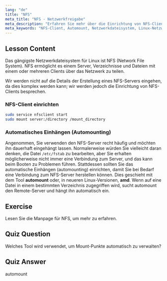 ```yaml
---
lang: "de"
title: "NFS"
meta_title: "NFS - Netzwerkfreigabe"
meta_description: "Erfahren Sie mehr über die Einrichtung von NFS-Clients und das automatische Einhängen (Automounting) in Linux. Verstehen Sie, wie Sie sich mit Netzwerkdateifreigaben verbinden und Automount für nahtlosen Zugriff nutzen."
meta_keywords: "NFS-Client, Automount, Netzwerkdateisystem, Linux-Netzwerk, mount-Befehl, Linux-Tutorial, Anfänger"
---
```


## Lesson Content

Das gängigste Netzwerkdateisystem für Linux ist NFS (Network File System). NFS ermöglicht es einem Server, Verzeichnisse und Dateien mit einem oder mehreren Clients über das Netzwerk zu teilen.

Wir werden nicht auf die Details der Erstellung eines NFS-Servers eingehen, da dies komplex werden kann; wir werden jedoch die Einrichtung von NFS-Clients besprechen.

### NFS-Client einrichten

```bash
sudo service nfsclient start
sudo mount server:/directory /mount_directory
```

### Automatisches Einhängen (Automounting)

Angenommen, Sie verwenden den NFS-Server recht häufig und möchten ihn dauerhaft eingehängt lassen. Normalerweise würden Sie vielleicht daran denken, die Datei `/etc/fstab` zu bearbeiten, aber Sie erhalten möglicherweise nicht immer eine Verbindung zum Server, und das kann beim Booten zu Problemen führen. Stattdessen sollten Sie das automatische Einhängen (automounting) einrichten, damit Sie bei Bedarf eine Verbindung zum NFS-Server herstellen können. Dies geschieht mit dem Tool **automount** oder, in neueren Linux-Versionen, **amd**. Wenn auf eine Datei in einem bestimmten Verzeichnis zugegriffen wird, sucht automount den Remote-Server und hängt ihn automatisch ein.

## Exercise

Lesen Sie die Manpage für NFS, um mehr zu erfahren.

## Quiz Question

Welches Tool wird verwendet, um Mount-Punkte automatisch zu verwalten?

## Quiz Answer

automount
